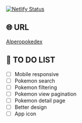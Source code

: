 [![Netlify Status](https://api.netlify.com/api/v1/badges/ddff935a-9bf7-4695-b2a4-b4fc591a83f5/deploy-status)](https://app.netlify.com/projects/alperopokedex/deploys)

## 🌐 URL

[Alperopokedex](https://alperopokedex.netlify.app)

## 🚧 TO DO LIST

- [ ] Mobile responsive
- [ ] Pokemon search
- [ ] Pokemon filtering
- [ ] Pokemon view pagination
- [ ] Pokemon detail page
- [ ] Better design
- [ ] App icon